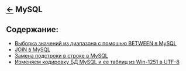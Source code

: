 [&larr;](../readme.md "Шпаргалка") MySQL
----------------------------------------

## <a name="content"></a> Содержание:

- [Выборка значений из диапазона с помощью BETWEEN в MySQL](fetching-values-from-a-range-using-between-in-mysql.md)
- [JOIN в MySQL](join-in-mysql.md)
- [Замена подстроки в строке в MySQL](replacing-a-substring-in-a-string-in-mysql.md)
- [Изменяем кодировку БД MySQL и ее таблиц из Win-1251 в UTF-8](changing-the-encoding-of-the-mysql-database-and-its-tables-from-win-1251-to-utf-8.md)